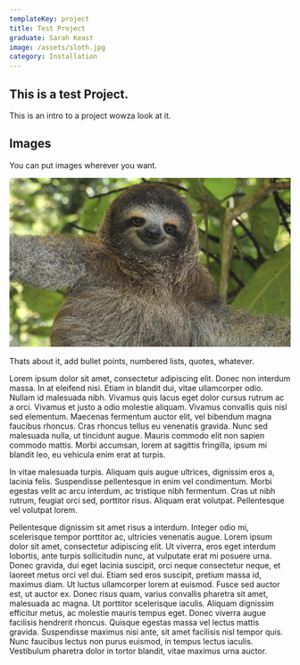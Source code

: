 ```yaml
---
templateKey: project
title: Test Project
graduate: Sarah Keast
image: /assets/sloth.jpg
category: Installation
---
```

## This is a test Project.

This is an intro to a project wowza look at it.

## Images

You can put images wherever you want. 

![whatever alt text its a sloth](../assets/sloth.jpg)

Thats about it, add bullet points, numbered lists, quotes, whatever.

Lorem ipsum dolor sit amet, consectetur adipiscing elit. Donec non interdum massa. In at eleifend nisi. Etiam in blandit dui, vitae ullamcorper odio. Nullam id malesuada nibh. Vivamus quis lacus eget dolor cursus rutrum ac a orci. Vivamus et justo a odio molestie aliquam. Vivamus convallis quis nisl sed elementum. Maecenas fermentum auctor elit, vel bibendum magna faucibus rhoncus. Cras rhoncus tellus eu venenatis gravida. Nunc sed malesuada nulla, ut tincidunt augue. Mauris commodo elit non sapien commodo mattis. Morbi accumsan, lorem at sagittis fringilla, ipsum mi blandit leo, eu vehicula enim erat at turpis.

In vitae malesuada turpis. Aliquam quis augue ultrices, dignissim eros a, lacinia felis. Suspendisse pellentesque in enim vel condimentum. Morbi egestas velit ac arcu interdum, ac tristique nibh fermentum. Cras ut nibh rutrum, feugiat orci sed, porttitor risus. Aliquam erat volutpat. Pellentesque vel volutpat lorem.

Pellentesque dignissim sit amet risus a interdum. Integer odio mi, scelerisque tempor porttitor ac, ultricies venenatis augue. Lorem ipsum dolor sit amet, consectetur adipiscing elit. Ut viverra, eros eget interdum lobortis, ante turpis sollicitudin nunc, at vulputate erat mi posuere urna. Donec gravida, dui eget lacinia suscipit, orci neque consectetur neque, et laoreet metus orci vel dui. Etiam sed eros suscipit, pretium massa id, maximus diam. Ut luctus ullamcorper lorem at euismod. Fusce sed auctor est, ut auctor ex. Donec risus quam, varius convallis pharetra sit amet, malesuada ac magna. Ut porttitor scelerisque iaculis. Aliquam dignissim efficitur metus, ac molestie mauris tempus eget. Donec viverra augue facilisis hendrerit rhoncus. Quisque egestas massa vel lectus mattis gravida. Suspendisse maximus nisi ante, sit amet facilisis nisl tempor quis. Nunc faucibus lectus non purus euismod, in tempus lectus iaculis. Vestibulum pharetra dolor in tortor blandit, vitae maximus urna auctor.
